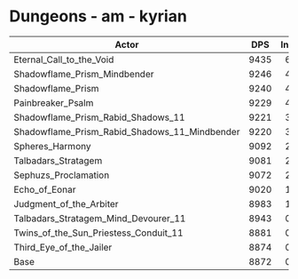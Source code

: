 # Dungeons - am - kyrian
| Actor | DPS | Increase |
|---|:---:|:---:|
|Eternal_Call_to_the_Void|9435|6.35%|
|Shadowflame_Prism_Mindbender|9246|4.22%|
|Shadowflame_Prism|9240|4.15%|
|Painbreaker_Psalm|9229|4.02%|
|Shadowflame_Prism_Rabid_Shadows_11|9221|3.93%|
|Shadowflame_Prism_Rabid_Shadows_11_Mindbender|9220|3.92%|
|Spheres_Harmony|9092|2.48%|
|Talbadars_Stratagem|9081|2.36%|
|Sephuzs_Proclamation|9072|2.25%|
|Echo_of_Eonar|9020|1.67%|
|Judgment_of_the_Arbiter|8983|1.25%|
|Talbadars_Stratagem_Mind_Devourer_11|8943|0.80%|
|Twins_of_the_Sun_Priestess_Conduit_11|8881|0.10%|
|Third_Eye_of_the_Jailer|8874|0.02%|
|Base|8872|0.00%|

